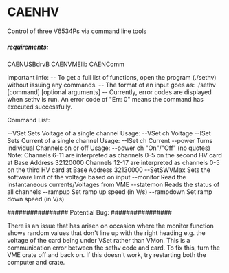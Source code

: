 # CAENHV
Control of three V6534Ps via command line tools

##### requirements:
CAENUSBdrvB
CAENVMElib
CAENComm


Important info:
-- To get a full list of functions, open the program (./sethv) without issuing any commands.
-- The format of an input goes as: ./sethv [command] [optional arguments]
-- Currently, error codes are displayed when sethv is run. An error code of "Err: 0" means the command has executed successfully.

Command List:

--VSet        Sets Voltage of a single channel
              Usage: --VSet ch Voltage
--ISet        Sets Current of a single channel
              Usage: --ISet ch Current
--power       Turns individual Channels on or off
              Usage: --power ch \"On\"/\"Off\" (no quotes)
  Note:       Channels 6-11 are interpreted as channels 0-5 on the
              second HV card at Base Address 32120000
              Channels 12-17 are interpreted as channels 0-5 on the
              third HV card at Base Address 32130000
--SetSWVMax   Sets the software limit of the voltage based on input
--monitor     Read the instantaneous currents/Voltages from VME
--statemon    Reads the status of all channels
--rampup      Set ramp up speed (in V/s)
--rampdown    Set ramp down speed (in V/s)

################
Potential Bug:
################

There is an issue that has arisen on occasion where the monitor function shows random values that don't line up with the right heading e.g. the voltage of the card being under VSet rather than VMon. This is a communication error between the sethv code and card. To fix this, turn the VME crate off and back on. If this doesn't work, try restarting both the computer and crate.
 
